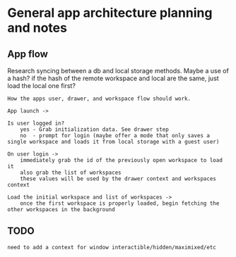# General app architecture planning and notes

## App flow

Research syncing between a db and local storage methods.
Maybe a use of a hash? if the hash of the remote workspace and local are the same, just load the local one first?

    How the apps user, drawer, and workspace flow should work.

    App launch ->

    Is user logged in?
        yes - Grab initialization data. See drawer step
        no  - prompt for login (maybe offer a mode that only saves a single workspace and loads it from local storage with a guest user)

    On user login ->
        immediately grab the id of the previously open workspace to load it
        also grab the list of workspaces
        these values will be used by the drawer context and workspaces context

    Load the initial workspace and list of workspaces ->
        once the first workspace is properly loaded, begin fetching the other workspaces in the background

## TODO

    need to add a context for window interactible/hidden/maximixed/etc
